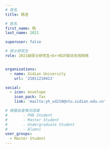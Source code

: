 ```yaml
---
# 姓名
title: 杨浩

# 姓名
first_name: 杨
last_name: 2021

superuser: false

# 硕士研究生
role: 2021级硕士研究生<br>知识驱动无线网络


organizations:
  - name: Xidian University
    url: '21011210413'

social:
  - icon: envelope
    icon_pack: fas
    link: 'mailto:yh_xd210@stu.xidian.edu.cn'

# 根据自身情况选填
#       - PHD Student
#       - Master Student
#       - Undergraduate Student
#       - Alumni
user_groups:
  - Master Student
---
```

